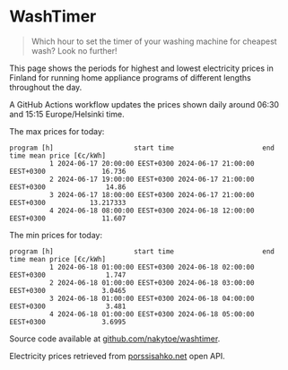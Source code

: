 
# WashTimer

> Which hour to set the timer of your washing machine for cheapest wash? Look no further!

This page shows the periods for highest and lowest electricity prices in Finland 
for running home appliance programs of different lengths throughout the day. 

A GitHub Actions workflow updates the prices shown daily around 06:30 and 15:15 Europe/Helsinki time.

The max prices for today:

	program [h]                    start time                      end time mean price [€c/kWh]
	          1 2024-06-17 20:00:00 EEST+0300 2024-06-17 21:00:00 EEST+0300              16.736
	          2 2024-06-17 19:00:00 EEST+0300 2024-06-17 21:00:00 EEST+0300               14.86
	          3 2024-06-17 18:00:00 EEST+0300 2024-06-17 21:00:00 EEST+0300           13.217333
	          4 2024-06-18 08:00:00 EEST+0300 2024-06-18 12:00:00 EEST+0300              11.607

The min prices for today:

	program [h]                    start time                      end time mean price [€c/kWh]
	          1 2024-06-18 01:00:00 EEST+0300 2024-06-18 02:00:00 EEST+0300               1.747
	          2 2024-06-18 01:00:00 EEST+0300 2024-06-18 03:00:00 EEST+0300              3.0465
	          3 2024-06-18 01:00:00 EEST+0300 2024-06-18 04:00:00 EEST+0300               3.481
	          4 2024-06-18 01:00:00 EEST+0300 2024-06-18 05:00:00 EEST+0300              3.6995


Source code available at [github.com/nakytoe/washtimer](https://github.com/nakytoe/washtimer).

Electricity prices retrieved from [porssisahko.net](https://porssisahko.net/api) open API.

